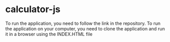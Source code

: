 # calculator-js
To run the application, you need to follow the link in the repository.
To run the application on your computer, you need to clone the application and run it in a browser using the INDEX.HTML file
